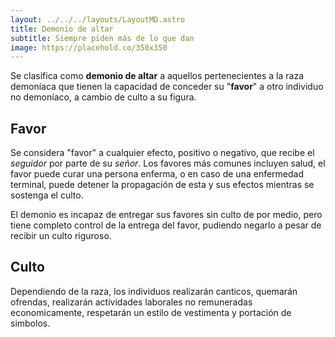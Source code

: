 ```yaml
---
layout: ../../../layouts/LayoutMD.astro
title: Demonio de altar
subtitle: Siempre piden más de lo que dan
image: https://placehold.co/350x350
---
```

Se clasifica como **demonio de altar** a aquellos pertenecientes a la raza demoníaca que tienen la capacidad de conceder su "**favor**" a otro individuo no demoníaco, a cambio de culto a su figura.

## Favor
Se considera "favor" a cualquier efecto, positivo o negativo, que recibe el *seguidor* por parte de su *señor*. Los favores más comunes incluyen salud, el favor puede curar una persona enferma, o en caso de una enfermedad terminal, puede detener la propagación de esta y sus efectos mientras se sostenga el culto.

El demonio es incapaz de entregar sus favores sin culto de por medio, pero tiene completo control de la entrega del favor, pudiendo negarlo a pesar de recibir un culto riguroso.

## Culto
Dependiendo de la raza, los individuos realizarán canticos, quemarán ofrendas, realizarán actividades laborales no remuneradas economicamente, respetarán un estilo de vestimenta y portación de simbolos. 

